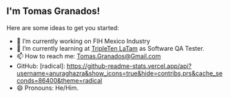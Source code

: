 ## I'm Tomas Granados!

<!--
**TomasGranados/TomasGranados** is a ✨ _special_ ✨ repository because its `README.md` (this file) appears on your GitHub profile.
-->
Here are some ideas to get you started:

- 🔭 I’m currently working on FIH Mexico Industry
- 🌱 I’m currently learning at [TripleTen LaTam](https://tripleten.com/) as Software QA Tester.
- 📫 How to reach me: Tomas.Granados@Gmail.com
-  GitHub: [radical]: https://github-readme-stats.vercel.app/api?username=anuraghazra&show_icons=true&hide=contribs,prs&cache_seconds=86400&theme=radical
- 😄 Pronouns: He/Him.
